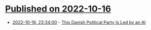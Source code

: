 # [Published on 2022-10-16](index.md)

* [2022-10-16, 23:34:00](https://soylentnews.org/article.pl?sid=22/10/15/1924232&from=rss) - [This Danish Political Party Is Led by an AI](https://soylentnews.org/article.pl?sid=22/10/15/1924232&from=rss)
